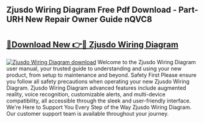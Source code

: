 ## Zjusdo Wiring Diagram Free Pdf Download - Part-URH New Repair Owner Guide nQVC8

# <h2><a href="http://dfndoc6.blite.top/?on=Zjusdo+Wiring+Diagram">🔗Download New 👉🔴 Zjusdo Wiring Diagram</a></h2>

[![Zjusdo Wiring Diagram download](https://i.imgur.com/lujVjoI.png)](http://dfndoc6.blite.top/?on=Zjusdo+Wiring+Diagram)
Welcome to the Zjusdo Wiring Diagram user manual, your trusted guide to understanding and using your new product, from setup to maintenance and beyond. Safety First Please ensure you follow all safety precautions when operating your new Zjusdo Wiring Diagram. Zjusdo Wiring Diagram advanced features include augmented reality, voice recognition, customizable alerts, and multi-device compatibility, all accessible through the sleek and user-friendly interface. We're Here to Support You Every Step of the Way Zjusdo Wiring Diagram. Our customer support team is available throughout your journey.
